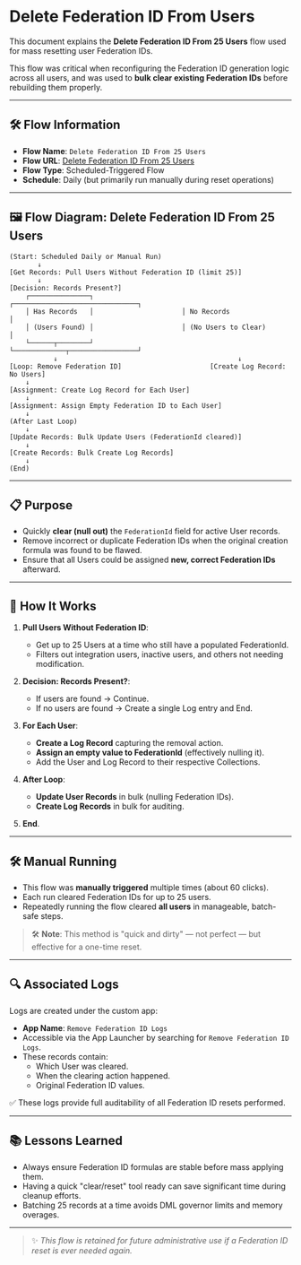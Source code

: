 # Delete Federation ID From Users

This document explains the **Delete Federation ID From 25 Users** flow used for mass resetting user Federation IDs.

This flow was critical when reconfiguring the Federation ID generation logic across all users, and was used to **bulk clear existing Federation IDs** before rebuilding them properly.

---

## 🛠 Flow Information

- **Flow Name**: `Delete Federation ID From 25 Users`
- **Flow URL**: [Delete Federation ID From 25 Users](https://spokanemountaineers.lightning.force.com/lightning/setup/Flows/page?address=%2F300Um00000koZJRIA2%3FretUrl%3D%2Flightning%2Fsetup%2FFlows%2Fhome)
- **Flow Type**: Scheduled-Triggered Flow
- **Schedule**: Daily (but primarily run manually during reset operations)

----

## 🖼 Flow Diagram: Delete Federation ID From 25 Users

```plaintext
(Start: Scheduled Daily or Manual Run)
       ↓
[Get Records: Pull Users Without Federation ID (limit 25)]
       ↓
[Decision: Records Present?]
    ┌───────────────┐                      ┌───────────────────────────────┐
    │ Has Records   │                      │ No Records                    │
    │ (Users Found) │                      │ (No Users to Clear)            │
    └──────┬────────┘                      └─────────────┬─────────────────┘
           ↓                                             ↓
[Loop: Remove Federation ID]                      [Create Log Record: No Users]
    ↓
[Assignment: Create Log Record for Each User]
    ↓
[Assignment: Assign Empty Federation ID to Each User]
    ↓
(After Last Loop)
    ↓
[Update Records: Bulk Update Users (FederationId cleared)]
    ↓
[Create Records: Bulk Create Log Records]
    ↓
(End)
```

---

## 📋 Purpose

- Quickly **clear (null out)** the `FederationId` field for active User records.
- Remove incorrect or duplicate Federation IDs when the original creation formula was found to be flawed.
- Ensure that all Users could be assigned **new, correct Federation IDs** afterward.

---

## 🔎 How It Works

1. **Pull Users Without Federation ID**:
   - Get up to 25 Users at a time who still have a populated FederationId.
   - Filters out integration users, inactive users, and others not needing modification.

2. **Decision: Records Present?**:
   - If users are found → Continue.
   - If no users are found → Create a single Log entry and End.

3. **For Each User**:
   - **Create a Log Record** capturing the removal action.
   - **Assign an empty value to FederationId** (effectively nulling it).
   - Add the User and Log Record to their respective Collections.

4. **After Loop**:
   - **Update User Records** in bulk (nulling Federation IDs).
   - **Create Log Records** in bulk for auditing.

5. **End**.

---

## 🛠 Manual Running

- This flow was **manually triggered** multiple times (about 60 clicks).
- Each run cleared Federation IDs for up to 25 users.
- Repeatedly running the flow cleared **all users** in manageable, batch-safe steps.

> 🛠 **Note**: This method is "quick and dirty" — not perfect — but effective for a one-time reset.

---

## 🔍 Associated Logs

Logs are created under the custom app:

- **App Name**: `Remove Federation ID Logs`
- Accessible via the App Launcher by searching for `Remove Federation ID Logs`.
- These records contain:
  - Which User was cleared.
  - When the clearing action happened.
  - Original Federation ID values.

✅ These logs provide full auditability of all Federation ID resets performed.

---

## 📚 Lessons Learned

- Always ensure Federation ID formulas are stable before mass applying them.
- Having a quick "clear/reset" tool ready can save significant time during cleanup efforts.
- Batching 25 records at a time avoids DML governor limits and memory overages.

---

> ✨ *This flow is retained for future administrative use if a Federation ID reset is ever needed again.*
